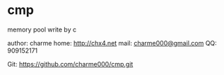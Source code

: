 cmp
===

memory pool write by c

author: charme
home: http://chx4.net
mail: charme000@gmail.com
QQ: 909152171

Git: https://github.com/charme000/cmp.git
